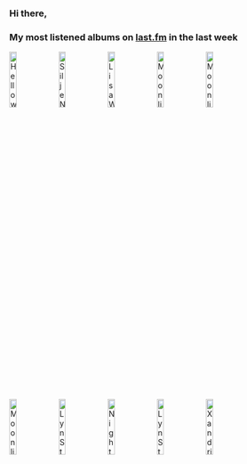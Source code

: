 ### Hi there, 

### My most listened albums on [last.fm](https://www.last.fm/user/jfdesignnet) in the last week

[<img src='https://lastfm.freetls.fastly.net/i/u/300x300/fcdaef7fd7c224b431c0bed6825a6110.jpg' width='16%' height='16%' alt='Helloween - United Alive In Madrid'>](https://www.last.fm/music/helloween/united%2balive%2bin%2bmadrid)&nbsp;
[<img src='https://lastfm.freetls.fastly.net/i/u/300x300/6ee403597a4bc1b5a1d73f871c544caf.jpg' width='16%' height='16%' alt='Silje Nergaard - Silje Nergaard'>](https://www.last.fm/music/silje%2bnergaard/silje%2bnergaard)&nbsp;
[<img src='https://lastfm.freetls.fastly.net/i/u/300x300/84a6610777e54bfbbb28beb52d9432ee.jpg' width='16%' height='16%' alt='Lisa Wahlandt - Wowowonder'>](https://www.last.fm/music/lisa%2bwahlandt/wowowonder)&nbsp;
[<img src='https://lastfm.freetls.fastly.net/i/u/300x300/b4b359ce33ad7f9da03d3aef9424aed4.jpg' width='16%' height='16%' alt='Moonlight Haze - Animus'>](https://www.last.fm/music/moonlight%2bhaze/animus)&nbsp;
[<img src='https://lastfm.freetls.fastly.net/i/u/300x300/40028d970614a112c46e90386de82318.jpg' width='16%' height='16%' alt='Moonlight Haze - Lunaris'>](https://www.last.fm/music/moonlight%2bhaze/lunaris)&nbsp;
<br>
[<img src='https://lastfm.freetls.fastly.net/i/u/300x300/d8b20dd32e9a9f88d2b2002214a06efc.jpg' width='16%' height='16%' alt='Moonlight Haze - De Rerum Natura'>](https://www.last.fm/music/moonlight%2bhaze/de%2brerum%2bnatura)&nbsp;
[<img src='https://lastfm.freetls.fastly.net/i/u/300x300/75a1e5e0738f9a03698dcc1cfdf9a142.png' width='16%' height='16%' alt='Lyn Stanley - London Calling: A Toast to Julie London'>](https://www.last.fm/music/lyn%2bstanley/london%2bcalling%253a%2ba%2btoast%2bto%2bjulie%2blondon)&nbsp;
[<img src='https://lastfm.freetls.fastly.net/i/u/300x300/ecdba24981887896e37989b2c449d441.jpg' width='16%' height='16%' alt='Nightwish - Endless Forms Most Beautiful (Deluxe Version)'>](https://www.last.fm/music/nightwish/endless%2bforms%2bmost%2bbeautiful%2b%2528deluxe%2bversion%2529)&nbsp;
[<img src='https://lastfm.freetls.fastly.net/i/u/300x300/b7606da1b1e234364617f9bc6e8393c0.png' width='16%' height='16%' alt='Lyn Stanley - Live at Studio A'>](https://www.last.fm/music/lyn%2bstanley/live%2bat%2bstudio%2ba)&nbsp;
[<img src='https://lastfm.freetls.fastly.net/i/u/300x300/d3aaad8bc8b243eec3611d4a6c5fc7d4.png' width='16%' height='16%' alt='Xandria - Sacrificium'>](https://www.last.fm/music/xandria/sacrificium)&nbsp;
<br>
